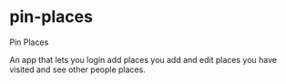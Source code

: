 # pin-places

Pin Places

An app that lets you login add places you add and edit places you have visited and see other people places.
